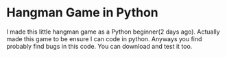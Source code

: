 # Hangman Game in Python
I made this little hangman game as a Python beginner(2 days ago). Actually made this game to be ensure I can code in python. Anyways 
you find probably find bugs in this code. You can download and test it too. 
